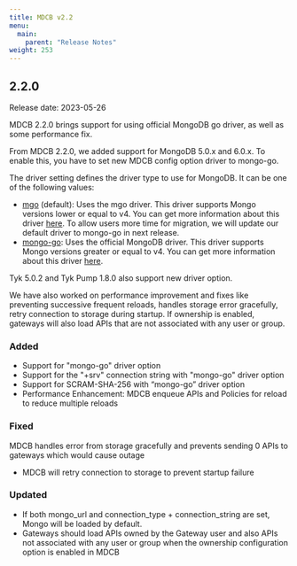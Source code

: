 ```yaml
---
title: MDCB v2.2
menu:
  main:
    parent: "Release Notes"
weight: 253
---
```


## 2.2.0
Release date: 2023-05-26

MDCB 2.2.0 brings support for using official MongoDB go driver, as well as some performance fix.

From MDCB 2.2.0, we added support for MongoDB 5.0.x and 6.0.x. To enable this, you have to set new MDCB config option driver to mongo-go.

The driver setting defines the driver type to use for MongoDB. It can be one of the following values:
* [mgo](https://github.com/go-mgo/mgo) (default): Uses the mgo driver. This driver supports Mongo versions lower or equal to v4. You can get more information about this driver [here](https://github.com/go-mgo/mgo). To allow users more time for migration, we will update our default driver to mongo-go in next release.
* [mongo-go](https://github.com/mongodb/mongo-go-driver): Uses the official MongoDB driver. This driver supports Mongo versions greater or equal to v4. You can get more information about this driver [here](https://github.com/mongodb/mongo-go-driver).

Tyk 5.0.2 and Tyk Pump 1.8.0 also support new driver option.

We have also worked on performance improvement and fixes like preventing successive frequent reloads, handles storage error gracefully, retry connection to storage during startup. If ownership is enabled, gateways will also load APIs that are not associated with any user or group.

### Added
- Support for "mongo-go" driver option
- Support for the "+srv" connection string with "mongo-go" driver option
- Support for SCRAM-SHA-256 with “mongo-go” driver option
- Performance Enhancement: MDCB enqueue APIs and Policies for reload to reduce multiple reloads
### Fixed
MDCB handles error from storage gracefully and prevents sending 0 APIs to gateways which would cause outage
- MDCB will retry connection to storage to prevent startup failure
### Updated
- If both mongo_url and connection_type + connection_string are set, Mongo will be loaded by default.
- Gateways should load APIs owned by the Gateway user and also APIs not associated with any user or group when the ownership configuration option is enabled in MDCB 
